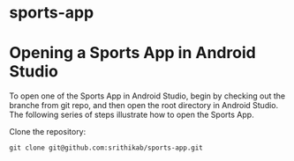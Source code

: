 # sports-app

# Opening a Sports App in Android Studio
To open one of the Sports App in Android Studio, begin by checking out the branche from git repo, and then open the root directory in Android Studio. The following series of steps illustrate how to open the Sports App.

Clone the repository:

```
git clone git@github.com:srithikab/sports-app.git
```
